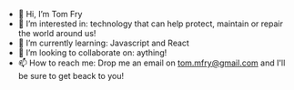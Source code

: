 - 👋 Hi, I’m Tom Fry
- 👀 I’m interested in: technology that can help protect, maintain or repair the world around us! 
- 🌱 I’m currently learning: Javascript and React
- 💞️ I’m looking to collaborate on: aything!
- 📫 How to reach me: Drop me an email on tom.mfry@gmail.com and I'll be sure to get beack to you!
